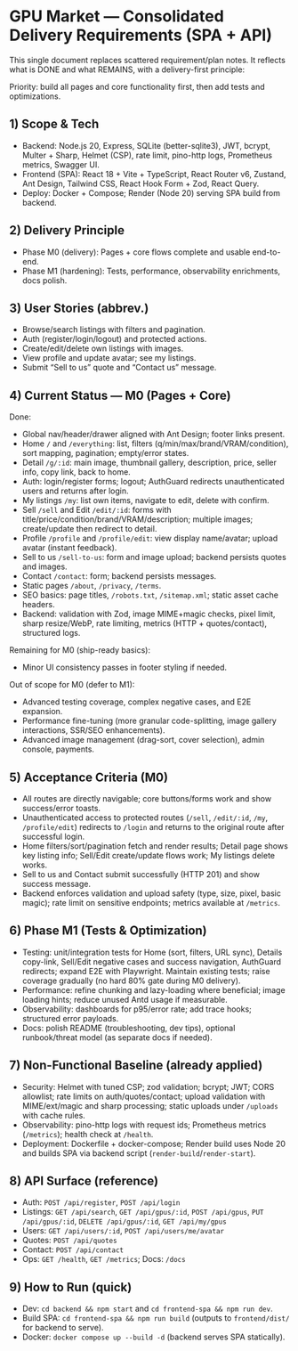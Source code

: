 # GPU Market — Consolidated Delivery Requirements (SPA + API)

This single document replaces scattered requirement/plan notes. It reflects what is DONE and what REMAINS, with a delivery-first principle:

Priority: build all pages and core functionality first, then add tests and optimizations.

## 1) Scope & Tech

- Backend: Node.js 20, Express, SQLite (better-sqlite3), JWT, bcrypt, Multer + Sharp, Helmet (CSP), rate limit, pino-http logs, Prometheus metrics, Swagger UI.
- Frontend (SPA): React 18 + Vite + TypeScript, React Router v6, Zustand, Ant Design, Tailwind CSS, React Hook Form + Zod, React Query.
- Deploy: Docker + Compose; Render (Node 20) serving SPA build from backend.

## 2) Delivery Principle

- Phase M0 (delivery): Pages + core flows complete and usable end-to-end.
- Phase M1 (hardening): Tests, performance, observability enrichments, docs polish.

## 3) User Stories (abbrev.)

- Browse/search listings with filters and pagination.
- Auth (register/login/logout) and protected actions.
- Create/edit/delete own listings with images.
- View profile and update avatar; see my listings.
- Submit “Sell to us” quote and “Contact us” message.

## 4) Current Status — M0 (Pages + Core)

Done:

- Global nav/header/drawer aligned with Ant Design; footer links present.
- Home `/` and `/everything`: list, filters (q/min/max/brand/VRAM/condition), sort mapping, pagination; empty/error states.
- Detail `/g/:id`: main image, thumbnail gallery, description, price, seller info, copy link, back to home.
- Auth: login/register forms; logout; AuthGuard redirects unauthenticated users and returns after login.
- My listings `/my`: list own items, navigate to edit, delete with confirm.
- Sell `/sell` and Edit `/edit/:id`: forms with title/price/condition/brand/VRAM/description; multiple images; create/update then redirect to detail.
- Profile `/profile` and `/profile/edit`: view display name/avatar; upload avatar (instant feedback).
- Sell to us `/sell-to-us`: form and image upload; backend persists quotes and images.
- Contact `/contact`: form; backend persists messages.
- Static pages `/about`, `/privacy`, `/terms`.
- SEO basics: page titles, `/robots.txt`, `/sitemap.xml`; static asset cache headers.
- Backend: validation with Zod, image MIME+magic checks, pixel limit, sharp resize/WebP, rate limiting, metrics (HTTP + quotes/contact), structured logs.

Remaining for M0 (ship-ready basics):

- Minor UI consistency passes in footer styling if needed.

Out of scope for M0 (defer to M1):

- Advanced testing coverage, complex negative cases, and E2E expansion.
- Performance fine-tuning (more granular code-splitting, image gallery interactions, SSR/SEO enhancements).
- Advanced image management (drag-sort, cover selection), admin console, payments.

## 5) Acceptance Criteria (M0)

- All routes are directly navigable; core buttons/forms work and show success/error toasts.
- Unauthenticated access to protected routes (`/sell`, `/edit/:id`, `/my`, `/profile/edit`) redirects to `/login` and returns to the original route after successful login.
- Home filters/sort/pagination fetch and render results; Detail page shows key listing info; Sell/Edit create/update flows work; My listings delete works.
- Sell to us and Contact submit successfully (HTTP 201) and show success message.
- Backend enforces validation and upload safety (type, size, pixel, basic magic); rate limit on sensitive endpoints; metrics available at `/metrics`.

## 6) Phase M1 (Tests & Optimization)

- Testing: unit/integration tests for Home (sort, filters, URL sync), Details copy-link, Sell/Edit negative cases and success navigation, AuthGuard redirects; expand E2E with Playwright. Maintain existing tests; raise coverage gradually (no hard 80% gate during M0 delivery).
- Performance: refine chunking and lazy-loading where beneficial; image loading hints; reduce unused Antd usage if measurable.
- Observability: dashboards for p95/error rate; add trace hooks; structured error payloads.
- Docs: polish README (troubleshooting, dev tips), optional runbook/threat model (as separate docs if needed).

## 7) Non-Functional Baseline (already applied)

- Security: Helmet with tuned CSP; zod validation; bcrypt; JWT; CORS allowlist; rate limits on auth/quotes/contact; upload validation with MIME/ext/magic and sharp processing; static uploads under `/uploads` with cache rules.
- Observability: pino-http logs with request ids; Prometheus metrics (`/metrics`); health check at `/health`.
- Deployment: Dockerfile + docker-compose; Render build uses Node 20 and builds SPA via backend script (`render-build`/`render-start`).

## 8) API Surface (reference)

- Auth: `POST /api/register`, `POST /api/login`
- Listings: `GET /api/search`, `GET /api/gpus/:id`, `POST /api/gpus`, `PUT /api/gpus/:id`, `DELETE /api/gpus/:id`, `GET /api/my/gpus`
- Users: `GET /api/users/:id`, `POST /api/users/me/avatar`
- Quotes: `POST /api/quotes`
- Contact: `POST /api/contact`
- Ops: `GET /health`, `GET /metrics`; Docs: `/docs`

## 9) How to Run (quick)

- Dev: `cd backend && npm start` and `cd frontend-spa && npm run dev`.
- Build SPA: `cd frontend-spa && npm run build` (outputs to `frontend/dist/` for backend to serve).
- Docker: `docker compose up --build -d` (backend serves SPA statically).
